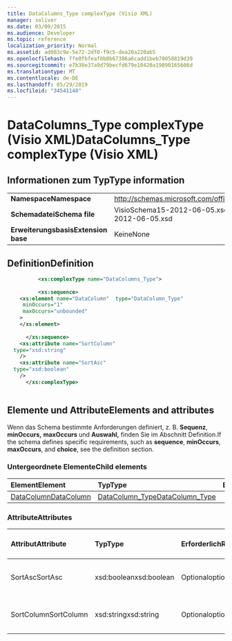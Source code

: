 ```yaml
---
title: DataColumns_Type complexType (Visio XML)
manager: soliver
ms.date: 03/09/2015
ms.audience: Developer
ms.topic: reference
localization_priority: Normal
ms.assetid: ad003c9e-5e72-2df0-f9c5-dea20a220ab5
ms.openlocfilehash: ffe0fbfeaf0b0b67386a6cadd1beb78058819d39
ms.sourcegitcommit: e7b38e37a9d79becfd679e10420a19890165606d
ms.translationtype: MT
ms.contentlocale: de-DE
ms.lasthandoff: 05/29/2019
ms.locfileid: "34541148"
---
```

# <a name="datacolumns_type-complextype-visio-xml"></a><span data-ttu-id="93376-102">DataColumns_Type complexType (Visio XML)</span><span class="sxs-lookup"><span data-stu-id="93376-102">DataColumns_Type complexType (Visio XML)</span></span>

## <a name="type-information"></a><span data-ttu-id="93376-103">Informationen zum Typ</span><span class="sxs-lookup"><span data-stu-id="93376-103">Type information</span></span>

|||
|:-----|:-----|
|<span data-ttu-id="93376-104">**Namespace**</span><span class="sxs-lookup"><span data-stu-id="93376-104">**Namespace**</span></span> <br/> |http://schemas.microsoft.com/office/visio/2011/1/core  <br/> |
|<span data-ttu-id="93376-105">**Schemadatei**</span><span class="sxs-lookup"><span data-stu-id="93376-105">**Schema file**</span></span> <br/> |<span data-ttu-id="93376-106">VisioSchema15-2012-06-05.xsd</span><span class="sxs-lookup"><span data-stu-id="93376-106">VisioSchema15-2012-06-05.xsd</span></span>  <br/> |
|<span data-ttu-id="93376-107">**Erweiterungsbasis**</span><span class="sxs-lookup"><span data-stu-id="93376-107">**Extension base**</span></span> <br/> |<span data-ttu-id="93376-108">Keine</span><span class="sxs-lookup"><span data-stu-id="93376-108">None</span></span>  <br/> |
   
## <a name="definition"></a><span data-ttu-id="93376-109">Definition</span><span class="sxs-lookup"><span data-stu-id="93376-109">Definition</span></span>

```XML
          <xs:complexType name="DataColumns_Type">
          
          <xs:sequence>
    <xs:element name="DataColumn"  type="DataColumn_Type"
     minOccurs="1"
     maxOccurs="unbounded"
    >
    </xs:element>
    
      </xs:sequence>
    <xs:attribute name="SortColumn"
  type="xsd:string"
    />
    <xs:attribute name="SortAsc"
  type="xsd:boolean"
    />
      </xs:complexType>
      
```

## <a name="elements-and-attributes"></a><span data-ttu-id="93376-110">Elemente und Attribute</span><span class="sxs-lookup"><span data-stu-id="93376-110">Elements and attributes</span></span>

<span data-ttu-id="93376-111">Wenn das Schema bestimmte Anforderungen definiert, z. B. **Sequenz**, **minOccurs,** **maxOccurs** und **Auswahl,** finden Sie im Abschnitt Definition.</span><span class="sxs-lookup"><span data-stu-id="93376-111">If the schema defines specific requirements, such as **sequence**, **minOccurs**, **maxOccurs**, and **choice**, see the definition section.</span></span> 
  
### <a name="child-elements"></a><span data-ttu-id="93376-112">Untergeordnete Elemente</span><span class="sxs-lookup"><span data-stu-id="93376-112">Child elements</span></span>

|<span data-ttu-id="93376-113">**Element**</span><span class="sxs-lookup"><span data-stu-id="93376-113">**Element**</span></span>|<span data-ttu-id="93376-114">**Typ**</span><span class="sxs-lookup"><span data-stu-id="93376-114">**Type**</span></span>|<span data-ttu-id="93376-115">**Beschreibung**</span><span class="sxs-lookup"><span data-stu-id="93376-115">**Description**</span></span>|
|:-----|:-----|:-----|
|[<span data-ttu-id="93376-116">DataColumn</span><span class="sxs-lookup"><span data-stu-id="93376-116">DataColumn</span></span>](datacolumn-element-datacolumns_type-complextypevisio-xml.md) <br/> |[<span data-ttu-id="93376-117">DataColumn_Type</span><span class="sxs-lookup"><span data-stu-id="93376-117">DataColumn_Type</span></span>](datacolumn_type-complextypevisio-xml.md) <br/> ||
   
### <a name="attributes"></a><span data-ttu-id="93376-118">Attribute</span><span class="sxs-lookup"><span data-stu-id="93376-118">Attributes</span></span>

|<span data-ttu-id="93376-119">**Attribut**</span><span class="sxs-lookup"><span data-stu-id="93376-119">**Attribute**</span></span>|<span data-ttu-id="93376-120">**Typ**</span><span class="sxs-lookup"><span data-stu-id="93376-120">**Type**</span></span>|<span data-ttu-id="93376-121">**Erforderlich**</span><span class="sxs-lookup"><span data-stu-id="93376-121">**Required**</span></span>|<span data-ttu-id="93376-122">**Beschreibung**</span><span class="sxs-lookup"><span data-stu-id="93376-122">**Description**</span></span>|<span data-ttu-id="93376-123">**Mögliche Werte**</span><span class="sxs-lookup"><span data-stu-id="93376-123">**Possible values**</span></span>|
|:-----|:-----|:-----|:-----|:-----|
|<span data-ttu-id="93376-124">SortAsc</span><span class="sxs-lookup"><span data-stu-id="93376-124">SortAsc</span></span>  <br/> |<span data-ttu-id="93376-125">xsd:boolean</span><span class="sxs-lookup"><span data-stu-id="93376-125">xsd:boolean</span></span>  <br/> |<span data-ttu-id="93376-126">Optional</span><span class="sxs-lookup"><span data-stu-id="93376-126">optional</span></span>  <br/> ||<span data-ttu-id="93376-127">Werte des typs xsd:boolean.</span><span class="sxs-lookup"><span data-stu-id="93376-127">Values of the xsd:boolean type.</span></span>  <br/> |
|<span data-ttu-id="93376-128">SortColumn</span><span class="sxs-lookup"><span data-stu-id="93376-128">SortColumn</span></span>  <br/> |<span data-ttu-id="93376-129">xsd:string</span><span class="sxs-lookup"><span data-stu-id="93376-129">xsd:string</span></span>  <br/> |<span data-ttu-id="93376-130">Optional</span><span class="sxs-lookup"><span data-stu-id="93376-130">optional</span></span>  <br/> ||<span data-ttu-id="93376-131">Werte des xsd:string-Typs.</span><span class="sxs-lookup"><span data-stu-id="93376-131">Values of the xsd:string type.</span></span>  <br/> |
   

